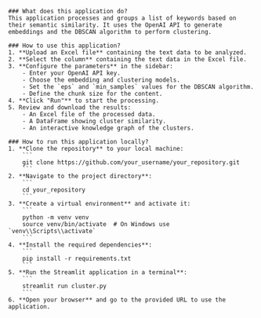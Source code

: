 
    
    ### What does this application do?
    This application processes and groups a list of keywords based on their semantic similarity. It uses the OpenAI API to generate embeddings and the DBSCAN algorithm to perform clustering.

    ### How to use this application?
    1. **Upload an Excel file** containing the text data to be analyzed.
    2. **Select the column** containing the text data in the Excel file.
    3. **Configure the parameters** in the sidebar:
        - Enter your OpenAI API key.
        - Choose the embedding and clustering models.
        - Set the `eps` and `min_samples` values for the DBSCAN algorithm.
        - Define the chunk size for the content.
    4. **Click "Run"** to start the processing.
    5. Review and download the results:
        - An Excel file of the processed data.
        - A DataFrame showing cluster similarity.
        - An interactive knowledge graph of the clusters.

    ### How to run this application locally?
    1. **Clone the repository** to your local machine:
        ```
        git clone https://github.com/your_username/your_repository.git
        ```
    2. **Navigate to the project directory**:
        ```
        cd your_repository
        ```
    3. **Create a virtual environment** and activate it:
        ```
        python -m venv venv
        source venv/bin/activate  # On Windows use `venv\\Scripts\\activate`
        ```
    4. **Install the required dependencies**:
        ```
        pip install -r requirements.txt
        ```
    5. **Run the Streamlit application in a terminal**:
        ```
        streamlit run cluster.py
        ```
    6. **Open your browser** and go to the provided URL to use the application.
